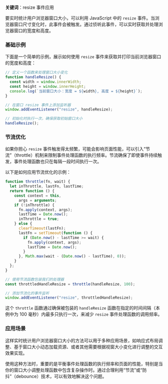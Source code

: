 **关键词**：resize 事件应用

要实时统计用户浏览器窗口大小，可以利用 JavaScript 中的 `resize` 事件。当浏览器窗口尺寸变化时，此事件会被触发。通过侦听此事件，可以实时获取并处理浏览器窗口的宽度和高度。

### 基础示例

下面是一个简单的示例，展示如何使用 `resize` 事件来获取并打印当前浏览器窗口的宽度和高度：

```javascript
// 定义一个函数来处理窗口大小变化
function handleResize() {
  const width = window.innerWidth;
  const height = window.innerHeight;
  console.log(`当前窗口大小：宽度 = ${width}, 高度 = ${height}`);
}

// 在窗口 resize 事件上添加监听器
window.addEventListener("resize", handleResize);

// 初始化时执行一次，确保获取初始窗口大小
handleResize();
```

### 节流优化

如果你担心 `resize` 事件触发得太频繁，可能会影响页面性能，可以引入“节流”（throttle）机制来限制事件处理函数的执行频率。节流确保了即使事件持续触发，事件处理函数也只在每隔一段时间执行一次。

以下是如何应用节流优化的示例：

```javascript
function throttle(fn, wait) {
  let inThrottle, lastFn, lastTime;
  return function () {
    const context = this,
      args = arguments;
    if (!inThrottle) {
      fn.apply(context, args);
      lastTime = Date.now();
      inThrottle = true;
    } else {
      clearTimeout(lastFn);
      lastFn = setTimeout(function () {
        if (Date.now() - lastTime >= wait) {
          fn.apply(context, args);
          lastTime = Date.now();
        }
      }, Math.max(wait - (Date.now() - lastTime), 0));
    }
  };
}

// 使用节流函数包装我们的处理器
const throttledHandleResize = throttle(handleResize, 100);

// 添加节流化的事件监听
window.addEventListener("resize", throttledHandleResize);
```

这个 `throttle` 函数通过确保被包装的 `handleResize` 函数在指定的时间间隔（本例中为 100 毫秒）内最多只执行一次，来减少 `resize` 事件处理函数的调用频率。

### 应用场景

这样实时统计用户浏览器窗口大小的方法可以用于多种应用场景，如响应式布局调整、基于窗口大小动态加载资源、或者其他需要根据视窗大小变化进行调整的交互效果实现。

使用这种方法时，重要的是平衡事件处理函数的执行频率和页面的性能，特别是当你的窗口大小调整处理函数中包含复杂操作时。通过合理利用“节流”或“防抖”（debounce）技术，可以有效地解决这个问题。
